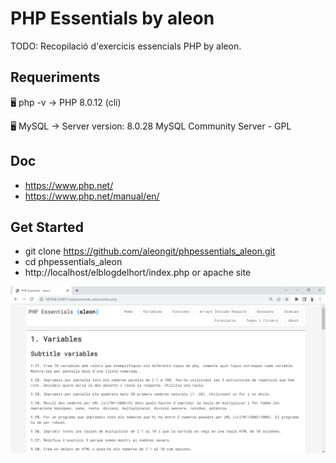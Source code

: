 # PHP Essentials by aleon

TODO:
Recopilació d'exercicis essencials PHP by aleon.

## Requeriments

🖥️ php -v
→ PHP 8.0.12 (cli)

🖥️ MySQL
→ Server version: 8.0.28 MySQL Community Server - GPL


## Doc
- https://www.php.net/
- https://www.php.net/manual/en/


## Get Started
- git clone https://github.com/aleongit/phpessentials_aleon.git
- cd phpessentials_aleon
- http://localhost/elblogdelhort/index.php or apache site


![Screenshot](screenshots/1.png)

